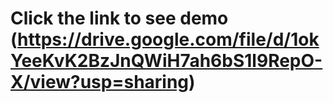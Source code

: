 # Click the link to see demo (https://drive.google.com/file/d/1okYeeKvK2BzJnQWiH7ah6bS1l9RepO-X/view?usp=sharing)
